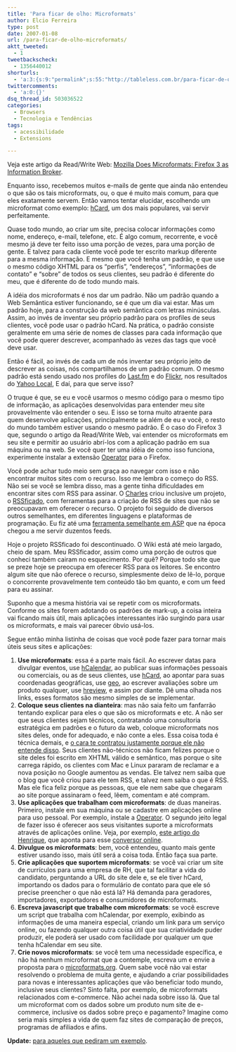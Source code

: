 ```yaml
---
title: 'Para ficar de olho: Microformats'
author: Elcio Ferreira
type: post
date: 2007-01-08
url: /para-ficar-de-olho-microformats/
aktt_tweeted:
  - 1
tweetbackscheck:
  - 1356440012
shorturls:
  - 'a:3:{s:9:"permalink";s:55:"http://tableless.com.br/para-ficar-de-olho-microformats";s:7:"tinyurl";s:26:"http://tinyurl.com/3baocqn";s:4:"isgd";s:19:"http://is.gd/HCMhgZ";}'
twittercomments:
  - 'a:0:{}'
dsq_thread_id: 503036522
categories:
  - Browsers
  - Tecnologia e Tendências
tags:
  - acessibilidade
  - Extensions

---
```

Veja este artigo da Read/Write Web: [Mozilla Does Microformats: Firefox 3 as Information Broker][1].

Enquanto isso, recebemos muitos e-mails de gente que ainda não entendeu o que são os tais microformats, ou, o que é muito mais comum, para que eles exatamente servem. Então vamos tentar elucidar, escolhendo um microformat como exemplo: [hCard][2], um dos mais populares, vai servir perfeitamente.<!--more-->

Quase todo mundo, ao criar um site, precisa colocar informações como nome, endereço, e-mail, telefone, etc. É algo comum, recorrente, e você mesmo já deve ter feito isso uma porção de vezes, para uma porção de gente. E talvez para cada cliente você pode ter escrito markup diferente para a mesma informação. E mesmo que você tenha um padrão, e que use o mesmo código XHTML para os &#8220;perfis&#8221;, &#8220;endereços&#8221;, &#8220;informações de contato&#8221; e &#8220;sobre&#8221; de todos os seus clientes, seu padrão é diferente do meu, que é diferente do de todo mundo mais.

A idéia dos microformats é nos dar um padrão. Não um padrão quando a Web Semântica estiver funcionando, se é que um dia vai estar. Mas um padrão hoje, para a construção da web semântica com letras minúsculas. Assim, ao invés de inventar seu próprio padrão para os profiles de seus clientes, você pode usar o padrão hCard. Na prática, o padrão consiste geralmente em uma série de nomes de classes para cada informação que você pode querer descrever, acompanhado às vezes das tags que você deve usar.

Então é fácil, ao invés de cada um de nós inventar seu próprio jeito de descrever as coisas, nós compartilhamos de um padrão comum. O mesmo padrão está sendo usado nos profiles do [Last.fm][3] e do [Flickr][4], nos resultados do [Yahoo Local][5], E daí, para que serve isso?

O truque é que, se eu e você usarmos o mesmo código para o mesmo tipo de informação, as aplicações desenvolvidas para entender meu site provavelmente vão entender o seu. E isso se torna muito atraente para quem desenvolve aplicações, principalmente se além de eu e você, o resto do mundo também estiver usando o mesmo padrão. É o caso do Firefox 3 que, segundo o artigo da Read/Write Web, vai entender os microformats em seu site e permitir ao usuário abrí-los com a aplicação padrão em sua máquina ou na web. Se você quer ter uma idéia de como isso funciona, experimente instalar a extensão [Operator][6] para o Firefox.

Você pode achar tudo meio sem graça ao navegar com isso e não encontrar muitos sites com o recurso. Isso me lembra o começo do RSS. Não sei se você se lembra disso, mas a gente tinha dificuldades em encontrar sites com RSS para assinar. O [Charles][7] criou inclusive um projeto, o [RSSficado][8], com ferramentas para a criação de RSS de sites que não se preocupavam em oferecer o recurso. O projeto foi seguido de diversos outros semelhantes, em diferentes linguagens e plataformas de programação. Eu fiz até uma [ferramenta semelhante em ASP][9] que na época chegou a me servir duzentos feeds.

Hoje o projeto RSSficado foi descontinuado. O Wiki está até meio largado, cheio de spam. Meu RSSficador, assim como uma porção de outros que conheci também cairam no esquecimento. Por quê? Porque todo site que se preze hoje se preocupa em oferecer RSS para os leitores. Se encontro algum site que não oferece o recurso, simplesmente deixo de lê-lo, porque o concorrente provavelmente tem conteúdo tão bm quanto, e com um feed para eu assinar.

Suponho que a mesma história vai se repetir com os microformats. Conforme os sites forem adotando os padrões de mark-up, a coisa inteira vai ficando mais útil, mais aplicações interessantes irão surgindo para usar os microformats, e mais vai parecer óbvio usá-los.

Segue então minha listinha de coisas que você pode fazer para tornar mais úteis seus sites e aplicações:

  1. **Use microformats**: essa é a parte mais fácil. Ao escrever datas para divulgar eventos, use [hCalendar][10], ao publicar suas informações pessoais ou comerciais, ou as de seus clientes, use [hCard][2], ao apontar para suas coordenadas geográficas, use [geo][11], ao escrever avaliações sobre um produto qualquer, use [hreview][12], e assim por diante. Dê uma olhada nos links, esses formatos são mesmo simples de se implementar.
  2. **Coloque seus clientes na dianteira**: mas não saia feito um fanfarrão tentando explicar para eles o que são os microformats e etc. A não ser que seus clientes sejam técnicos, contratando uma consultoria estratégica em padrões e o futuro da web, coloque microformats nos sites deles, onde for adequado, e não conte a eles. Essa coisa toda é técnica demais, e [o cara te contratou justamente porque ele não entende disso][13]. Seus clientes não-técnicos não ficam felizes porque o site deles foi escrito em XHTML válido e semântico, mas porque o site carrega rápido, os clientes com Mac e Linux pararam de reclamar e a nova posição no Google aumentou as vendas. Ele talvez nem saiba que o blog que você criou para ele tem RSS, e talvez nem saiba o que é RSS. Mas ele fica feliz porque as pessoas, que ele nem sabe que chegaram ao site porque assinaram o feed, lêem, comentam e até compram.
  3. **Use aplicações que trabalham com microformats**: de duas maneiras. Primeiro, instale em sua máquina ou se cadastre em aplicações online para uso pessoal. Por exemplo, instale a [Operator][6]. O segundo jeito legal de fazer isso é oferecer aos seus visitantes suporte a microformats através de aplicações online. Veja, por exemplo, [este artigo do Henrique][14], que aponta para esse [conversor online][15].
  4. **Divulgue os microformats**: bem, você entendeu, quanto mais gente estiver usando isso, mais útil será a coisa toda. Então faça sua parte.
  5. **Crie aplicações que suportem microformats**: se você vai criar um site de currículos para uma empresa de RH, que tal facilitar a vida do candidato, perguntando a URL do site dele e, se ele tiver hCard, importando os dados para o formulário de contato para que ele só precise preencher o que não está lá? Há demanda para geradores, importadores, exportadores e consumidores de microformats.
  6. **Escreva javascript que trabalhe com microformats**: se você escreve um script que trabalha com hCalendar, por exemplo, exibindo as informações de uma maneira especial, criando um link para um serviço online, ou fazendo qualquer outra coisa útil que sua criatividade puder produzir, ele poderá ser usado com facilidade por qualquer um que tenha hCalendar em seu site.
  7. **Crie novos microformats**: se você tem uma necessidade específica, e não há nenhum microformat que a contemple, escreva um e envie a proposta para o [microformats.org][16]. Quem sabe você não vai estar resolvendo o problema de muita gente, e ajudando a criar possibilidades para novas e interessantes aplicações que vão beneficiar todo mundo, inclusive seus clientes? Sinto falta, por exemplo, de microformats relacionados com e-commerce. Não achei nada sobre isso lá. Que tal um microformat com os dados sobre um produto num site de e-commerce, inclusive os dados sobre preço e pagamento? Imagine como seria mais simples a vida de quem faz sites de comparação de preços, programas de afiliados e afins.

**Update:** [para aqueles que pediram um exemplo][17].

 [1]: http://www.readwriteweb.com/archives/mozilla_does_microformats_firefox3.php
 [2]: http://microformats.org/wiki/hcard
 [3]: http://www.last.fm/
 [4]: http://flickr.com/
 [5]: http://local.yahoo.com/
 [6]: https://addons.mozilla.org/firefox/4106/
 [7]: http://charles.pilger.com.br/
 [8]: http://www.rssficado.com.br/
 [9]: http://elcio.com.br/rss/
 [10]: http://microformats.org/wiki/hcalendar
 [11]: http://microformats.org/wiki/geo
 [12]: http://microformats.org/wiki/hreview
 [13]: http://www.joelonsoftware.com/articles/fog0000000356.html
 [14]: http://www.revolucao.etc.br/archives/compartilhe-seu-hcard-com-icones-microformats/
 [15]: http://suda.co.uk/projects/X2V/
 [16]: http://www.microformats.org
 [17]: http://blog.elcio.com.br/microformats-aplicados/